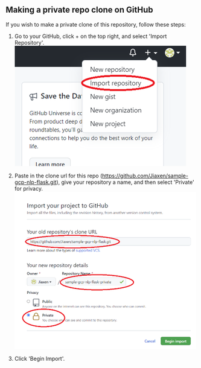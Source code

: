 ## Making a private repo clone on GitHub
If you wish to make a private clone of this repository, follow these steps:

1) Go to your GitHub, click + on the top right, and select 'Import Repository'. \
   ![github1](docs/github1.png)
   
2) Paste in the clone url for this repo (https://github.com/Jiaxen/sample-gcp-nlp-flask.git), give your repository a name, and then select 'Private' for privacy. \
   ![github2](docs/github2.png)
   
3) Click 'Begin Import'.